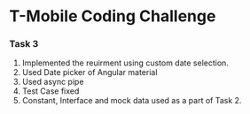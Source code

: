 # T-Mobile Coding Challenge

### Task 3

1. Implemented the reuirment using custom date selection.
2. Used Date picker of Angular material
3. Used async pipe
4. Test Case fixed
5. Constant, Interface and mock data used as a part of Task 2.
